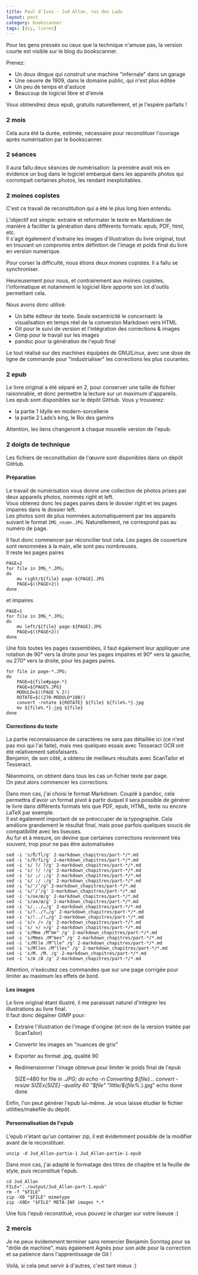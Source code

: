```yaml
---
title: Paul d'Ivoi - Jud Allan, roi des Lads
layout: post
category: bookscanner
tags: [diy, livres]
---
```


Pour les gens pressés ou ceux que la technique n'amuse pas, la version courte est visible sur le blog du bookscanner.

Prenez:

* Un doux dingue qui construit une machine "infernale" dans un garage
* Une oeuvre de 1909, dans le domaine public, qui n'est plus éditée
* Un peu de temps et d'astuce
* Beaucoup de logiciel libre et d'envie

Vous obtiendrez deux epub, gratuits naturellement, et je l'espère parfaits !

<!-- -->

### 2 mois

Cela aura été la durée, estimée, nécessaire pour reconstituer l'ouvrage après numérisation par le bookscanner.

### 2 séances

Il aura fallu deux séances de numérisation: la première avait mis en évidence un bug dans le logiciel embarqué dans les appareils photos qui corrompait certaines photos, les rendant inexploitables.

### 2 moines copistes

C'est ce travail de reconstitution qui a été le plus long bien entendu.

L'objectif est simple: extraire et reformater le texte en Markdown de manière à faciliter la génération dans différents formats: epub, PDF, html, etc.  
Il s'agit également d'extraire les images d'illustration du livre original, tout en trouvant un compromis entre définition de l'image et poids final du livre en version numérique.

Pour corser la difficulté, nous étions deux moines copistes. Il a fallu se synchroniser.

Heureusement pour nous, et contrairement aux moines copistes, l'informatique et notamment le logiciel libre apporte son lot d'outils permettant cela.

Nous avons donc utilisé:

* Un bête éditeur de texte. Seule excentricité le concernant: la visualisation en temps réel de la conversion Markdown vers HTML
* Git pour le suivi de version et l'intégration des corrections & images
* Gimp pour le travail sur les images
* pandoc pour la génération de l'epub final

Le tout réalisé sur des machines équipées de GNU/Linux, avec une dose de ligne de commande pour "industrialiser" les corrections les plus courantes.

### 2 epub

Le livre original a été séparé en 2, pour conserver une taille de fichier raisonnable, et donc permettre la lecture sur un maximum d'appareils.  
Les epub sont disponibles sur le dépôt GitHub. Vous y trouverez:

* la partie 1 Idylle en modern-sorcellerie
* la partie 2 Lads’s king, le Roi des gamins

Attention, les liens changeront à chaque nouvelle version de l'epub.

### 2 doigts de technique

Les fichiers de reconstitution de l'œuvre sont disponibles dans un dépôt GitHub.

#### Préparation

Le travail de numérisation vous donne une collection de photos prises par deux appareils photos, nommés right et left.  
Vous obtenez donc les pages paires dans le dossier right et les pages impaires dans le dossier left.  
Les photos sont de plus nommées automatiquement par les appareils suivant le format ```IMG_<num>.JPG```. Naturellement, <num> ne correspond pas au numéro de page.

Il faut donc commencer par réconcilier tout cela. Les pages de couverture sont renommées à la main, elle sont peu nombreuses.  
Il reste les pages paires

    PAGE=2
    for file in IMG_*.JPG;
    do
        mv right/${file} page-${PAGE}.JPG
        PAGE=$((PAGE+2))
    done

et impaires

    PAGE=1
    for file in IMG_*.JPG;
    do
        mv left/${file} page-${PAGE}.JPG
        PAGE=$((PAGE+2))
    done

Une fois toutes les pages rassemblées, il faut également leur appliquer une rotation de 90° vers la droite pour les pages impaires et 90° vers la gauche, ou 270° vers la droite, pour les pages paires.

    for file in page-*.JPG;
    do
        PAGE=${file#page-*}
        PAGE=${PAGE%.JPG}
        MODULO=$((PAGE % 2))
        ROTATE=$((270-MODULO*180))
        convert -rotate ${ROTATE} ${file} ${file%.*}.jpg
        mv ${file%.*}.jpg ${file}
    done

#### Corrections du texte

La partie reconnaissance de caractères ne sera pas détaillée ici (ce n'est pas moi qui l'ai faite), mais mes quelques essais avec Tesseract OCR ont été relativement satisfaisants.  
Benjamin, de son côté, a obtenu de meilleurs résultats avec ScanTailor et Tesseract.  

Néanmoins, on obtient dans tous les cas un fichier texte par page.  
On peut alors commencer les corrections.

Dans mon cas, j'ai choisi le format Markdown. Couplé à pandoc, cela permettra d'avoir un format pivot à partir duquel il sera possible de générer le livre dans différents formats tels que PDF, epub, HTML, texte ou encore LaTeX par exemple.  
Il est également important de se préoccuper de la typographie. Cela améliore grandement le résultat final, mais pose parfois quelques soucis de compatibilité avec les liseuses.  
Au fur et à mesure, on devine que certaines corrections reviennent très souvent, trop pour ne pas être automatisées

    sed -i 's/ﬂ/fl/g' 2-markdown_chapitres/part-*/*.md
    sed -i 's/ﬁ/fi/g' 2-markdown_chapitres/part-*/*.md
    sed -i 's/ ?/ ?/g' 2-markdown_chapitres/part-*/*.md
    sed -i 's/ !/ !/g' 2-markdown_chapitres/part-*/*.md
    sed -i 's/ ;/ ;/g' 2-markdown_chapitres/part-*/*.md
    sed -i 's/ :/ :/g' 2-markdown_chapitres/part-*/*.md
    sed -i "s/'/’/g" 2-markdown_chapitres/part-*/*.md
    sed -i 's/‘/’/g' 2-markdown_chapitres/part-*/*.md
    sed -i 's/oe/œ/g' 2-markdown_chapitres/part-*/*.md
    sed -i 's/ae/æ/g' 2-markdown_chapitres/part-*/*.md
    sed -i 's/.../…/g' 2-markdown_chapitres/part-*/*.md
    sed -i 's/?../?…/g' 2-markdown_chapitres/part-*/*.md
    sed -i 's/!../!…/g' 2-markdown_chapitres/part-*/*.md
    sed -i 's/« /« /g' 2-markdown_chapitres/part-*/*.md
    sed -i 's/ »/ »/g' 2-markdown_chapitres/part-*/*.md
    sed -i 's/Mme /M^me^ /g' 2-markdown_chapitres/part-*/*.md
    sed -i 's/Mmes /M^mes^ /g' 2-markdown_chapitres/part-*/*.md
    sed -i 's/Mlle /M^lle^ /g' 2-markdown_chapitres/part-*/*.md
    sed -i 's/Mlles /M^lles^ /g' 2-markdown_chapitres/part-*/*.md
    sed -i 's/M. /M. /g' 2-markdown_chapitres/part-*/*.md
    sed -i 's/A /À /g' 2-markdown_chapitres/part-*/*.md

Attention, n'exécutez ces commandes que sur une page corrigée pour limiter au maximum les effets de bord.

#### Les images

Le livre original étant illustré, il me paraissait naturel d'intégrer les illustrations au livre final.  
Il faut donc dégaîner GIMP pour:

* Extraire l'illustration de l'image d'origine (et non de la version traitée par ScanTailor)
* Convertir les images en "nuances de gris"
* Exporter au format .jpg, qualité 90
* Redimensionner l'image obtenue pour limiter le poids final de l'epub

    SIZE=480
    for file in *.JPG; do
       echo -n Converting ${file}...
       convert -resize ${SIZE}x${SIZE} -quality 60 "$file" "little/${file%.*}.jpg"
       echo done
    done

Enfin, l'on peut générer l'epub lui-même. Je vous laisse étudier le fichier utilities/makefile du dépôt.

#### Personnalisation de l'epub

L'epub n'étant qu'un container zip, il est évidemment possible de la modifier avant de le reconstituer.

    unzip -d Jud_Allan-partie-1 Jud_Allan-partie-1.epub

Dans mon cas, j'ai adapté le formatage des titres de chapitre et la feuille de style, puis reconstitué l'epub.

    cd Jud_Allan
    FILE="../output/Jud_Allan-part-1.epub"
    rm -f "$FILE"
    zip -X0 "$FILE" mimetype
    zip -X9Dr "$FILE" META-INF images *.*

Une fois l'epub reconstitué, vous pouvez le charger sur votre liseuse :)

### 2 mercis

Je ne peux évidemment terminer sans remercier Benjamin Sonntag pour sa "drôle de machine", mais également Agnès pour son aide pour la correction et sa patience dans l'apprentissage de Git !

Voilà, si cela peut servir à d'autres, c'est tant mieux :)
